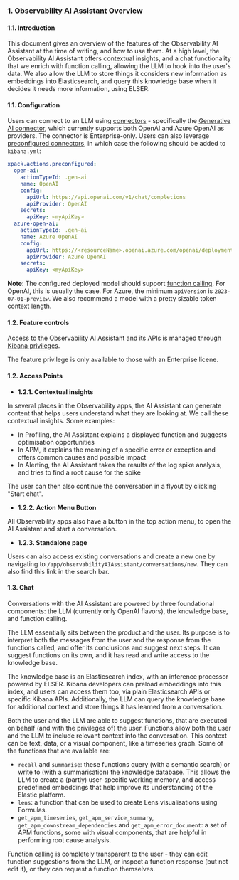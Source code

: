 ### **1. Observability AI Assistant Overview**

#### **1.1. Introduction**

This document gives an overview of the features of the Observability AI Assistant at the time of writing, and how to use them. At a high level, the Observability AI Assistant offers contextual insights, and a chat functionality that we enrich with function calling, allowing the LLM to hook into the user's data. We also allow the LLM to store things it considers new information as embeddings into Elasticsearch, and query this knowledge base when it decides it needs more information, using ELSER.

#### **1.1. Configuration**

Users can connect to an LLM using [connectors](https://www.elastic.co/guide/en/kibana/current/action-types.html) - specifically the [Generative AI connector](https://www.elastic.co/guide/en/kibana/current/gen-ai-action-type.html), which currently supports both OpenAI and Azure OpenAI as providers. The connector is Enterprise-only. Users can also leverage [preconfigured connectors](https://www.elastic.co/guide/en/kibana/current/pre-configured-connectors.html), in which case the following should be added to `kibana.yml`:

```yaml
xpack.actions.preconfigured:
  open-ai:
    actionTypeId: .gen-ai
    name: OpenAI
    config:
      apiUrl: https://api.openai.com/v1/chat/completions
      apiProvider: OpenAI
    secrets:
      apiKey: <myApiKey>
  azure-open-ai:
    actionTypeId: .gen-ai
    name: Azure OpenAI
    config:
      apiUrl: https://<resourceName>.openai.azure.com/openai/deployments/<deploymentName>/chat/completions?api-version=<apiVersion>
      apiProvider: Azure OpenAI
    secrets:
      apiKey: <myApiKey>
```

**Note**: The configured deployed model should support [function calling](https://platform.openai.com/docs/guides/gpt/function-calling). For OpenAI, this is usually the case. For Azure, the minimum `apiVersion` is `2023-07-01-preview`. We also recommend a model with a pretty sizable token context length.

#### **1.2. Feature controls**

Access to the Observability AI Assistant and its APIs is managed through [Kibana privileges](https://www.elastic.co/guide/en/kibana/current/kibana-privileges.html).

The feature privilege is only available to those with an Enterprise licene.

#### **1.2. Access Points**

- **1.2.1. Contextual insights**

In several places in the Observability apps, the AI Assistant can generate content that helps users understand what they are looking at. We call these contextual insights. Some examples:

- In Profiling, the AI Assistant explains a displayed function and suggests optimisation opportunities
- In APM, it explains the meaning of a specific error or exception and offers common causes and possible impact
- In Alerting, the AI Assistant takes the results of the log spike analysis, and tries to find a root cause for the spike

The user can then also continue the conversation in a flyout by clicking "Start chat".

- **1.2.2. Action Menu Button**

All Observability apps also have a button in the top action menu, to open the AI Assistant and start a conversation.

- **1.2.3. Standalone page**

Users can also access existing conversations and create a new one by navigating to `/app/observabilityAIAssistant/conversations/new`. They can also find this link in the search bar.

#### **1.3. Chat**

Conversations with the AI Assistant are powered by three foundational components: the LLM (currently only OpenAI flavors), the knowledge base, and function calling.

The LLM essentially sits between the product and the user. Its purpose is to interpret both the messages from the user and the response from the functions called, and offer its conclusions and suggest next steps. It can suggest functions on its own, and it has read and write access to the knowledge base.

The knowledge base is an Elasticsearch index, with an inference processor powered by ELSER. Kibana developers can preload embeddings into this index, and users can access them too, via plain Elasticsearch APIs or specific Kibana APIs. Additionally, the LLM can query the knowledge base for additional context and store things it has learned from a conversation.

Both the user and the LLM are able to suggest functions, that are executed on behalf (and with the privileges of) the user. Functions allow both the user and the LLM to include relevant context into the conversation. This context can be text, data, or a visual component, like a timeseries graph. Some of the functions that are available are:

- `recall` and `summarise`: these functions query (with a semantic search) or write to (with a summarisation) the knowledge database. This allows the LLM to create a (partly) user-specific working memory, and access predefined embeddings that help improve its understanding of the Elastic platform.
- `lens`: a function that can be used to create Lens visualisations using Formulas.
- `get_apm_timeseries`, `get_apm_service_summary`, `get_apm_downstream_dependencies` and `get_apm_error_document`: a set of APM functions, some with visual components, that are helpful in performing root cause analysis.

Function calling is completely transparent to the user - they can edit function suggestions from the LLM, or inspect a function response (but not edit it), or they can request a function themselves. 
